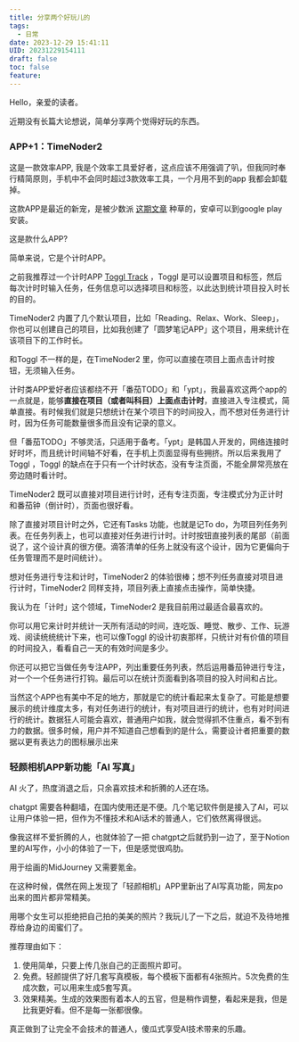 ```yaml
---
title: 分享两个好玩儿的
tags:
  - 日常
date: 2023-12-29 15:41:11
UID: 20231229154111
draft: false
toc: false
feature:
---
```

Hello，亲爱的读者。

近期没有长篇大论想说，简单分享两个觉得好玩的东西。

<!--more-->

### APP+1：TimeNoder2

这是一款效率APP, 我是个效率工具爱好者，这点应该不用强调了叭，但我同时奉行精简原则，手机中不会同时超过3款效率工具，一个月用不到的app 我都会卸载掉。

这款APP是最近的新宠，是被少数派 [这期文章](https://sspai.com/post/85158) 种草的，安卓可以到google play安装。

这是款什么APP? 

简单来说，它是个计时APP。

之前我推荐过一个计时APP [Toggl Track](https://lillianwho.com/posts/2023-05-30/#toggl-track) ，Toggl 是可以设置项目和标签，然后每次计时时输入任务，任务信息可以选择项目和标签，以此达到统计项目投入时长的目的。

TimeNoder2 内置了几个默认项目，比如「Reading、Relax、Work、Sleep」，你也可以创建自己的项目，比如我创建了「圆梦笔记APP」这个项目，用来统计在该项目下的工作时长。

和Toggl 不一样的是，在TimeNoder2 里，你可以直接在项目上面点击计时按钮，无须输入任务。

计时类APP爱好者应该都绕不开「番茄TODO」和「ypt」，我最喜欢这两个app的一点就是，能够**直接在项目（或者叫科目）上面点击计时**，直接进入专注模式，简单直接。有时候我们就是只想统计在某个项目下的时间投入，而不想对任务进行计时，因为任务可能数量很多而且没有记录的意义。

但「番茄TODO」不够灵活，只适用于备考。「ypt」是韩国人开发的，网络连接时好时坏，而且统计时间轴不好看，在手机上页面显得有些拥挤。所以后来我用了 Toggl ，Toggl 的缺点在于只有一个计时状态，没有专注页面，不能全屏常亮放在旁边随时看计时。

TimeNoder2 既可以直接对项目进行计时，还有专注页面，专注模式分为正计时和番茄钟（倒计时），页面也很好看。

除了直接对项目计时之外，它还有Tasks 功能，也就是记To do，为项目列任务列表。在任务列表上，也可以直接对任务进行计时。计时按钮直接列表的尾部（前面说了，这个设计真的很方便。滴答清单的任务上就没有这个设计，因为它更偏向于任务管理而不是时间统计）。

想对任务进行专注和计时，TimeNoder2 的体验很棒；想不列任务直接对项目进行计时，TimeNoder2 同样支持，项目列表上直接点击操作，简单快捷。

我认为在「计时」这个领域，TimeNoder2 是我目前用过最适合最喜欢的。

你可以用它来计时并统计一天所有活动的时间，连吃饭、睡觉、散步、工作、玩游戏、阅读统统统计下来，也可以像Toggl 的设计初衷那样，只统计对有价值的项目的时间投入，看看自己一天的有效时间是多少。

你还可以把它当做任务专注APP，列出重要任务列表，然后运用番茄钟进行专注，对一个一个任务进行打钩。最后可以在统计页面看到各项目的投入时间和占比。

当然这个APP也有美中不足的地方，那就是它的统计看起来太复杂了。可能是想要展示的统计维度太多，有对任务进行的统计，有对项目进行的统计，也有对时间进行的统计。数据狂人可能会喜欢，普通用户如我，就会觉得抓不住重点，看不到有力的数据。很多时候，用户并不知道自己想看到的是什么，需要设计者把重要的数据以更有表达力的图标展示出来

### 轻颜相机APP新功能「AI 写真」

AI 火了，热度消退之后，只余喜欢技术和折腾的人还在场。

chatgpt 需要各种翻墙，在国内使用还是不便。几个笔记软件倒是接入了AI，可以让用户体验一把，但作为不懂技术和AI话术的普通人，它们依然离得很远。

像我这样不爱折腾的人，也就体验了一把 chatgpt之后就扔到一边了，至于Notion 里的AI写作，小小的体验了一下，但是感觉很鸡肋。

用于绘画的MidJourney 又需要氪金。

在这种时候，偶然在网上发现了「轻颜相机」APP里新出了AI写真功能，网友po出来的图片都非常精美。

用哪个女生可以拒绝把自己拍的美美的照片？我玩儿了一下之后，就迫不及待地推荐给身边的闺蜜们了。

推荐理由如下：
1. 使用简单，只要上传几张自己的正面照片即可。
2. 免费。轻颜提供了好几套写真模板，每个模板下面都有4张照片。5次免费的生成次数，可以用来生成5套写真。
3. 效果精美。生成的效果图有着本人的五官，但是稍作调整，看起来是我，但是比我更好看。但不是每一张都很像。

真正做到了让完全不会技术的普通人，傻瓜式享受AI技术带来的乐趣。

